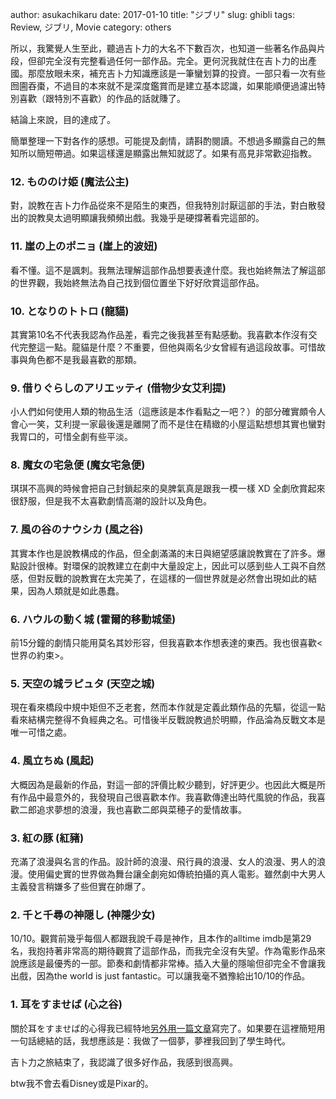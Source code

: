 author: asukachikaru
date: 2017-01-10
title: "ジブリ"
slug: ghibli
tags: Review, ジブリ, Movie
category: others

所以，我驚覺人生至此，聽過吉卜力的大名不下數百次，也知道一些著名作品與片段，但卻完全沒有完整看過任何一部作品。完全。更何況我就住在吉卜力的出產國。那麼放眼未來，補充吉卜力知識應該是一筆蠻划算的投資。一部只看一次有些囫圇吞棗，不過目的本來就不是深度鑑賞而是建立基本認識，如果能順便過濾出特別喜歡（跟特別不喜歡）的作品的話就賺了。

結論上來說，目的達成了。

簡單整理一下對各作的感想。可能提及劇情，請斟酌閱讀。不想過多顯露自己的無知所以簡短帶過。如果這樣還是顯露出無知就認了。如果有高見非常歡迎指教。

### 12. もののけ姫 (魔法公主)
對，說教在吉卜力作品從來不是陌生的東西，但我特別討厭這部的手法，對白散發出的說教臭太過明顯讓我頻頻出戲。我幾乎是硬撐著看完這部的。

### 11. 崖の上のポニョ (崖上的波妞)
看不懂。這不是諷刺。我無法理解這部作品想要表達什麼。我也始終無法了解這部的世界觀，我始終無法為自己找到個位置坐下好好欣賞這部作品。

### 10. となりのトトロ (龍貓)
其實第10名不代表我認為作品差，看完之後我甚至有點感動。我喜歡本作沒有交代完整這一點。龍貓是什麼？不重要，但他與兩名少女曾經有過這段故事。可惜故事與角色都不是我最喜歡的那類。

### 9. 借りぐらしのアリエッティ (借物少女艾利提)
小人們如何使用人類的物品生活（這應該是本作看點之一吧？）的部分確實頗令人會心一笑，艾利提一家最後還是離開了而不是住在精緻的小屋這點想想其實也蠻對我胃口的，可惜全劇有些平淡。

### 8. 魔女の宅急便 (魔女宅急便)
琪琪不高興的時候會把自己封鎖起來的臭脾氣真是跟我一模一樣 XD 全劇欣賞起來很舒服，但是我不太喜歡劇情高潮的設計以及角色。

### 7. 風の谷のナウシカ (風之谷)
其實本作也是說教構成的作品，但全劇滿滿的末日與絕望感讓說教實在了許多。爆點設計很棒。對環保的說教建立在劇中大量設定上，因此可以感到些人工與不自然感，但對反戰的說教實在太完美了，在這樣的一個世界就是必然會出現如此的結果，因為人類就是如此愚蠢。

### 6. ハウルの動く城 (霍爾的移動城堡)
前15分鐘的劇情只能用莫名其妙形容，但我喜歡本作想表達的東西。我也很喜歡<世界の約束>。

### 5. 天空の城ラピュタ (天空之城)
現在看來橋段中規中矩但不乏老套，然而本作就是定義此類作品的先驅，從這一點看來結構完整得不負經典之名。可惜後半反戰說教過於明顯，作品淪為反戰文本是唯一可惜之處。

### 4. 風立ちぬ (風起)
大概因為是最新的作品，對這一部的評價比較少聽到，好評更少。也因此大概是所有作品中最意外的，我發現自己很喜歡本作。我喜歡傳達出時代風貌的作品，我喜歡二郎追求夢想的浪漫，我也喜歡二郎與菜穂子的愛情故事。

### 3. 紅の豚 (紅豬)
充滿了浪漫與名言的作品。設計師的浪漫、飛行員的浪漫、女人的浪漫、男人的浪漫。使用偏史實的世界做為舞台讓全劇宛如傳統拍攝的真人電影。雖然劇中大男人主義發言稍嫌多了些但實在帥爆了。

### 2. 千と千尋の神隠し (神隱少女)
10/10。觀賞前幾乎每個人都跟我說千尋是神作，且本作的alltime imdb是第29名，我抱持著非常高的期待觀賞了這部作品，而我完全沒有失望。作為電影作品來說應該是最優秀的一部。節奏和劇情都非常棒。插入大量的隱喻但卻完全不會讓我出戲，因為the world is just fantastic。可以讓我毫不猶豫給出10/10的作品。

### 1. 耳をすませば (心之谷)
關於耳をすませば的心得我已經特地[另外用一篇文章](https://blog.asukachikaru.com/post/whipser-of-the-heart)寫完了。如果要在這裡簡短用一句話總結的話，我想應該是：我做了一個夢，夢裡我回到了學生時代。


吉卜力之旅結束了，我認識了很多好作品，我感到很高興。

btw我不會去看Disney或是Pixar的。